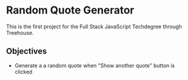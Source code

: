 # Random Quote Generator

This is the first project for the Full Stack JavaScript Techdegree through Treehouse.

## Objectives

- Generate a a random quote when "Show another quote" button is clicked
